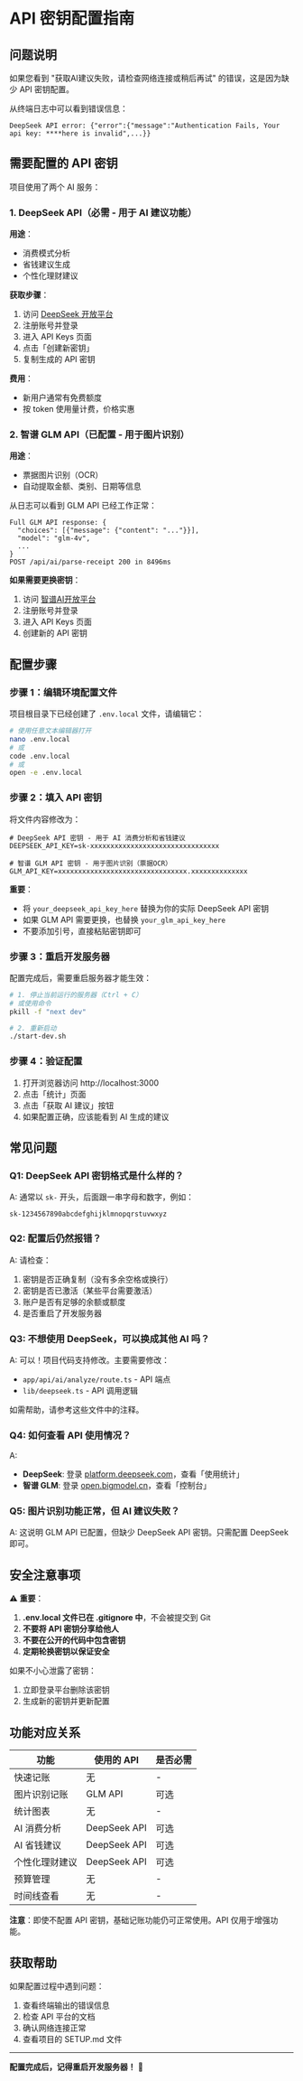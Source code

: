 # API 密钥配置指南

## 问题说明

如果您看到 "获取AI建议失败，请检查网络连接或稍后再试" 的错误，这是因为缺少 API 密钥配置。

从终端日志中可以看到错误信息：
```
DeepSeek API error: {"error":{"message":"Authentication Fails, Your api key: ****here is invalid",...}}
```

## 需要配置的 API 密钥

项目使用了两个 AI 服务：

### 1. DeepSeek API（必需 - 用于 AI 建议功能）

**用途**：
- 消费模式分析
- 省钱建议生成
- 个性化理财建议

**获取步骤**：
1. 访问 [DeepSeek 开放平台](https://platform.deepseek.com/)
2. 注册账号并登录
3. 进入 API Keys 页面
4. 点击「创建新密钥」
5. 复制生成的 API 密钥

**费用**：
- 新用户通常有免费额度
- 按 token 使用量计费，价格实惠

### 2. 智谱 GLM API（已配置 - 用于图片识别）

**用途**：
- 票据图片识别（OCR）
- 自动提取金额、类别、日期等信息

从日志可以看到 GLM API 已经工作正常：
```
Full GLM API response: {
  "choices": [{"message": {"content": "..."}}],
  "model": "glm-4v",
  ...
}
POST /api/ai/parse-receipt 200 in 8496ms
```

**如果需要更换密钥**：
1. 访问 [智谱AI开放平台](https://open.bigmodel.cn/)
2. 注册账号并登录
3. 进入 API Keys 页面
4. 创建新的 API 密钥

## 配置步骤

### 步骤 1：编辑环境配置文件

项目根目录下已经创建了 `.env.local` 文件，请编辑它：

```bash
# 使用任意文本编辑器打开
nano .env.local
# 或
code .env.local
# 或
open -e .env.local
```

### 步骤 2：填入 API 密钥

将文件内容修改为：

```env
# DeepSeek API 密钥 - 用于 AI 消费分析和省钱建议
DEEPSEEK_API_KEY=sk-xxxxxxxxxxxxxxxxxxxxxxxxxxxxxxxx

# 智谱 GLM API 密钥 - 用于图片识别（票据OCR）
GLM_API_KEY=xxxxxxxxxxxxxxxxxxxxxxxxxxxxxxxx.xxxxxxxxxxxxxx
```

**重要**：
- 将 `your_deepseek_api_key_here` 替换为你的实际 DeepSeek API 密钥
- 如果 GLM API 需要更换，也替换 `your_glm_api_key_here`
- 不要添加引号，直接粘贴密钥即可

### 步骤 3：重启开发服务器

配置完成后，需要重启服务器才能生效：

```bash
# 1. 停止当前运行的服务器（Ctrl + C）
# 或使用命令
pkill -f "next dev"

# 2. 重新启动
./start-dev.sh
```

### 步骤 4：验证配置

1. 打开浏览器访问 http://localhost:3000
2. 点击「统计」页面
3. 点击「获取 AI 建议」按钮
4. 如果配置正确，应该能看到 AI 生成的建议

## 常见问题

### Q1: DeepSeek API 密钥格式是什么样的？

A: 通常以 `sk-` 开头，后面跟一串字母和数字，例如：
```
sk-1234567890abcdefghijklmnopqrstuvwxyz
```

### Q2: 配置后仍然报错？

A: 请检查：
1. 密钥是否正确复制（没有多余空格或换行）
2. 密钥是否已激活（某些平台需要激活）
3. 账户是否有足够的余额或额度
4. 是否重启了开发服务器

### Q3: 不想使用 DeepSeek，可以换成其他 AI 吗？

A: 可以！项目代码支持修改。主要需要修改：
- `app/api/ai/analyze/route.ts` - API 端点
- `lib/deepseek.ts` - API 调用逻辑

如需帮助，请参考这些文件中的注释。

### Q4: 如何查看 API 使用情况？

A: 
- **DeepSeek**: 登录 [platform.deepseek.com](https://platform.deepseek.com/)，查看「使用统计」
- **智谱 GLM**: 登录 [open.bigmodel.cn](https://open.bigmodel.cn/)，查看「控制台」

### Q5: 图片识别功能正常，但 AI 建议失败？

A: 这说明 GLM API 已配置，但缺少 DeepSeek API 密钥。只需配置 DeepSeek 即可。

## 安全注意事项

⚠️ **重要**：
1. **.env.local 文件已在 .gitignore 中**，不会被提交到 Git
2. **不要将 API 密钥分享给他人**
3. **不要在公开的代码中包含密钥**
4. **定期轮换密钥以保证安全**

如果不小心泄露了密钥：
1. 立即登录平台删除该密钥
2. 生成新的密钥并更新配置

## 功能对应关系

| 功能 | 使用的 API | 是否必需 |
|------|-----------|----------|
| 快速记账 | 无 | - |
| 图片识别记账 | GLM API | 可选 |
| 统计图表 | 无 | - |
| AI 消费分析 | DeepSeek API | 可选 |
| AI 省钱建议 | DeepSeek API | 可选 |
| 个性化理财建议 | DeepSeek API | 可选 |
| 预算管理 | 无 | - |
| 时间线查看 | 无 | - |

**注意**：即使不配置 API 密钥，基础记账功能仍可正常使用。API 仅用于增强功能。

## 获取帮助

如果配置过程中遇到问题：
1. 查看终端输出的错误信息
2. 检查 API 平台的文档
3. 确认网络连接正常
4. 查看项目的 SETUP.md 文件

---

**配置完成后，记得重启开发服务器！** 🚀


